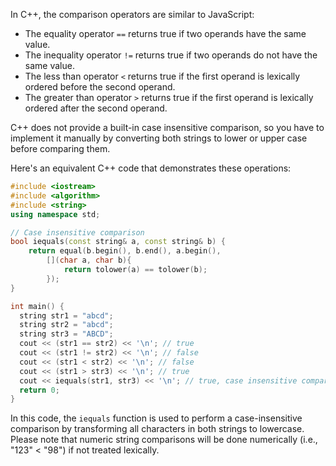In C++, the comparison operators are similar to JavaScript: 
- The equality operator `==` returns true if two operands have the same value.
- The inequality operator `!=` returns true if two operands do not have the same value.
- The less than operator `<` returns true if the first operand is lexically ordered before the second operand. 
- The greater than operator `>` returns true if the first operand is lexically ordered after the second operand.

C++ does not provide a built-in case insensitive comparison, so you have to implement it manually by converting both strings to lower or upper case before comparing them.

Here's an equivalent C++ code that demonstrates these operations:
```cpp
#include <iostream>
#include <algorithm>
#include <string>
using namespace std;

// Case insensitive comparison
bool iequals(const string& a, const string& b) { 
    return equal(b.begin(), b.end(), a.begin(), 
        [](char a, char b){ 
            return tolower(a) == tolower(b); 
        });
}

int main() {
  string str1 = "abcd";
  string str2 = "abcd";
  string str3 = "ABCD";
  cout << (str1 == str2) << '\n'; // true
  cout << (str1 != str2) << '\n'; // false
  cout << (str1 < str2) << '\n'; // false
  cout << (str1 > str3) << '\n'; // true
  cout << iequals(str1, str3) << '\n'; // true, case insensitive comparison
  return 0;
}
```
In this code, the `iequals` function is used to perform a case-insensitive comparison by transforming all characters in both strings to lowercase.
Please note that numeric string comparisons will be done numerically (i.e., "123" < "98") if not treated lexically.
